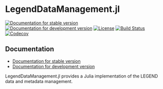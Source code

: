 # LegendDataManagement.jl

[![Documentation for stable version](https://img.shields.io/badge/docs-stable-blue.svg)](https://legend-exp.github.io/LegendDataManagement.jl/stable)
[![Documentation for development version](https://img.shields.io/badge/docs-dev-blue.svg)](https://legend-exp.github.io/LegendDataManagement.jl/dev)
[![License](http://img.shields.io/badge/license-MIT-brightgreen.svg?style=flat)](LICENSE.md)
[![Build Status](https://github.com/legend-exp/LegendDataManagement.jl/workflows/CI/badge.svg?branch=main)](https://github.com/legend-exp/LegendDataManagement.jl/actions?query=workflow%3ACI)
[![Codecov](https://codecov.io/gh/legend-exp/LegendDataManagement.jl/branch/main/graph/badge.svg)](https://codecov.io/gh/legend-exp/LegendDataManagement.jl)


## Documentation

* [Documentation for stable version](https://legend-exp.github.io/LegendDataManagement.jl/stable)
* [Documentation for development version](https://legend-exp.github.io/LegendDataManagement.jl/dev)

LegendDataManagement.jl provides a Julia implementation of the LEGEND data and metadata management.
